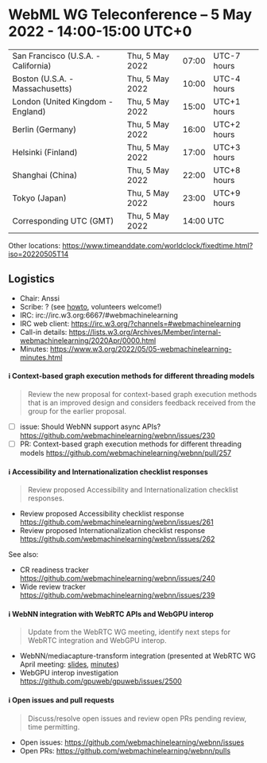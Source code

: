 # WebML WG Teleconference – 5 May 2022 - 14:00-15:00 UTC+0

<table>
<tr><td> San Francisco (U.S.A. - California) <td> Thu, 5 May 2022 <td> 07:00 <td> UTC-7 hours
<tr><td> Boston (U.S.A. - Massachusetts) <td> Thu, 5 May 2022 <td> 10:00 <td> UTC-4 hours
<tr><td> London (United Kingdom - England) <td> Thu, 5 May 2022 <td> 15:00 <td> UTC+1 hours
<tr><td> Berlin (Germany) <td> Thu, 5 May 2022 <td> 16:00 <td> UTC+2 hours
<tr><td> Helsinki (Finland) <td> Thu, 5 May 2022 <td> 17:00 <td> UTC+3 hours
<tr><td> Shanghai (China) <td> Thu, 5 May 2022 <td> 22:00 <td> UTC+8 hours
<tr><td> Tokyo (Japan) <td> Thu, 5 May 2022 <td> 23:00 <td> UTC+9 hours
<tr><td> Corresponding UTC (GMT) <td> Thu, 5 May 2022 <td colspan=2> 14:00 UTC
</table>

Other locations: https://www.timeanddate.com/worldclock/fixedtime.html?iso=20220505T14

  </details>

## Logistics

* Chair: Anssi
* Scribe: ? (see [howto](https://github.com/webmachinelearning/meetings/blob/main/scribe-howto.md), volunteers welcome!)
* IRC: irc://irc.w3.org:6667/#webmachinelearning
* IRC web client: https://irc.w3.org/?channels=#webmachinelearning
* Call-in details: https://lists.w3.org/Archives/Member/internal-webmachinelearning/2020Apr/0000.html
* Minutes: https://www.w3.org/2022/05/05-webmachinelearning-minutes.html

#### ℹ️ Context-based graph execution methods for different threading models

> Review the new proposal for context-based graph execution methods that is an improved design and considers feedback received from the group for the earlier proposal.

- [ ] issue: Should WebNN support async APIs? https://github.com/webmachinelearning/webnn/issues/230
- [ ] PR: Context-based graph execution methods for different threading models https://github.com/webmachinelearning/webnn/pull/257

#### ℹ️ Accessibility and Internationalization checklist responses

>Review proposed Accessibility and Internationalization checklist responses.

- Review proposed Accessibility checklist response https://github.com/webmachinelearning/webnn/issues/261
- Review proposed Internationalization checklist response https://github.com/webmachinelearning/webnn/issues/262
  
See also:

- CR readiness tracker https://github.com/webmachinelearning/webnn/issues/240
- Wide review tracker https://github.com/webmachinelearning/webnn/issues/239

#### ℹ️ WebNN integration with WebRTC APIs and WebGPU interop
  
>Update from the WebRTC WG meeting, identify next steps for WebRTC integration and WebGPU interop.
  
- WebNN/mediacapture-transform integration (presented at WebRTC WG April meeting: [slides](https://docs.google.com/presentation/d/15iAIhzpaA6reKJBL-ecgYtic6ZKHEpKL5OK_sExTllc/edit#slide=id.g12073675a7a_0_0), [minutes](https://www.w3.org/2022/04/26-webrtc-minutes.html#t01))
- WebGPU interop investigation https://github.com/gpuweb/gpuweb/issues/2500

  
#### ℹ️ Open issues and pull requests

> Discuss/resolve open issues and review open PRs pending review, time permitting.

- Open issues: https://github.com/webmachinelearning/webnn/issues
- Open PRs: https://github.com/webmachinelearning/webnn/pulls
